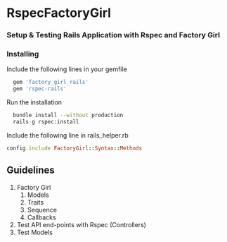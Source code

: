 # RspecFactoryGirl

### Setup & Testing Rails Application with Rspec and Factory Girl

### Installing

Include the following lines in your gemfile
```ruby
  gem 'factory_girl_rails'
  gem 'rspec-rails'
```
Run the installation
```bash
  bundle install --without production
  rails g rspec:install
```
Include the following line in rails_helper.rb 
```ruby
config.include FactoryGirl::Syntax::Methods
```
## Guidelines

1. Factory Girl 
    1. Models
    2. Traits
    3. Sequence
    4. Callbacks
2. Test API end-points with Rspec (Controllers)
3. Test Models

